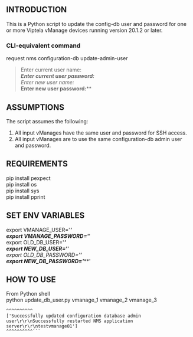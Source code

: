 ## INTRODUCTION
This is a Python script to update the config-db user and password for one or more Viptela vManage devices running version 20.1.2 or later.

### CLI-equivalent command
request nms configuration-db update-admin-user 

>Enter current user name:*****</br>
>Enter current user password:******</br>
>Enter new user name:*****</br>
>Enter new user password:******</br>


## ASSUMPTIONS
The script assumes the following:</br>
1. All input vManages have the same user and password for SSH access.</br>
2. All input vManages are to use the same configuration-db admin user and password.</br>


## REQUIREMENTS
pip install pexpect</br>
pip install os</br>
pip install sys</br>
pip install pprint</br>

## SET ENV VARIABLES
export VMANAGE_USER='*******'</br>
export VMANAGE_PASSWORD='*******'</br>
export OLD_DB_USER='*********'</br>
export NEW_DB_USER='********'</br>
export OLD_DB_PASSWORD='********'</br>
export NEW_DB_PASSWORD='*********'</br>

## HOW TO USE
From Python shell</br>
python update_db_user.py vmanage_1 vmanage_2 vmanage_3

```$ python update_db_user.py testvmanage01
^^^^^^^^^^
['Successfully updated configuration database admin user\r\r\nSuccessfully restarted NMS application server\r\r\ntestvmanage01']
^^^^^^^^^^```
